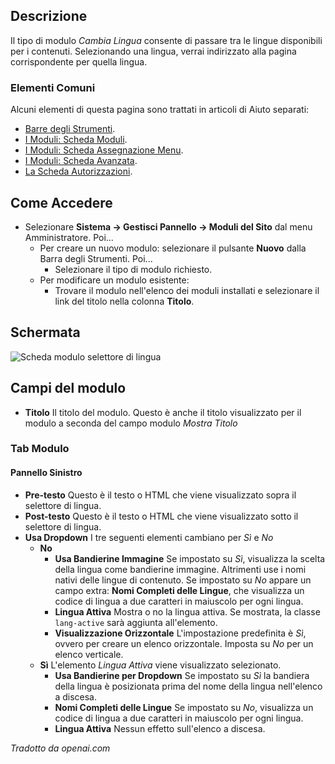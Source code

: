 <!-- Filename: Help4.x:Site_Modules:_Language_Switcher / Display title: Moduli: Cambia Lingua -->

## Descrizione

Il tipo di modulo *Cambia Lingua* consente di passare tra le lingue
disponibili per i contenuti. Selezionando una lingua, verrai indirizzato
alla pagina corrispondente per quella lingua.

### Elementi Comuni

Alcuni elementi di questa pagina sono trattati in articoli di Aiuto separati:

* [Barre degli Strumenti](jdocmanual?article=help/common-elements/toolbars).
* [I Moduli: Scheda Moduli](jdocmanual?article=help/modules/modules-module-tab).
* [I Moduli: Scheda Assegnazione Menu](jdocmanual?article=help/modules/modules-menu-assignment-tab).
* [I Moduli: Scheda Avanzata](jdocmanual?article=help/modules/modules-advanced-tab).
* [La Scheda Autorizzazioni](jdocmanual?article=help/common-elements/edit-permissions).

## Come Accedere

- Selezionare **Sistema → Gestisci Pannello → Moduli del Sito** dal
  menu Amministratore. Poi...
  - Per creare un nuovo modulo: selezionare il pulsante **Nuovo** dalla Barra degli Strumenti. Poi...
    - Selezionare il tipo di modulo richiesto.
  - Per modificare un modulo esistente:
    - Trovare il modulo nell'elenco dei moduli installati e selezionare il
      link del titolo nella colonna **Titolo**.

## Schermata

![Scheda modulo selettore di lingua](../../../it/images/modules-site/modules-language-switcher-module-tab.png)

## Campi del modulo

- **Titolo** Il titolo del modulo. Questo è anche il titolo visualizzato
  per il modulo a seconda del campo modulo *Mostra Titolo*

### Tab Modulo

#### Pannello Sinistro

- **Pre-testo** Questo è il testo o HTML che viene visualizzato sopra il
  selettore di lingua.
- **Post-testo** Questo è il testo o HTML che viene visualizzato sotto il
  selettore di lingua.
- **Usa Dropdown** I tre seguenti elementi cambiano per *Sì* e *No*
  - **No**
    - **Usa Bandierine Immagine** Se impostato su *Sì*, visualizza la scelta della
    lingua come bandierine immagine. Altrimenti use i nomi nativi delle lingue di contenuto. Se impostato su
    *No* appare un campo extra: **Nomi Completi delle Lingue**, che visualizza
    un codice di lingua a due caratteri in maiuscolo per ogni lingua.
    - **Lingua Attiva** Mostra o no la lingua attiva.
    Se mostrata, la classe `lang-active` sarà aggiunta all'elemento.
    - **Visualizzazione Orizzontale** L'impostazione predefinita è *Sì*, ovvero per creare un
    elenco orizzontale. Imposta su *No* per un elenco verticale.
  - **Sì** L'elemento *Lingua Attiva* viene visualizzato selezionato.
    - **Usa Bandierine per Dropdown** Se impostato su *Sì* la bandiera della lingua è posizionata
      prima del nome della lingua nell'elenco a discesa.
    - **Nomi Completi delle Lingue** Se impostato su *No*, visualizza un codice di
      lingua a due caratteri in maiuscolo per ogni lingua.
    - **Lingua Attiva** Nessun effetto sull'elenco a discesa.

*Tradotto da openai.com*

